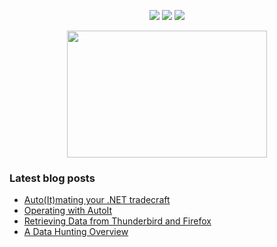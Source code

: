 <!-- Social -->
<p align="center">
  <a href="https://twitter.com/_theVIVI"><img src="https://img.shields.io/badge/__theVIVI-__theVIVI?style=flat&color=fdd017&logo=twitter&logoColor=fdd017&labelColor=black"></a>
  <a href="https://thevivi.net"><img src="https://img.shields.io/badge/thevivi.net-red?style=flat&color=fdd017&logo=gitbook&logoColor=fdd017&labelColor=black"></a>
  <a href="https://github.com/V1V1"><img src="https://img.shields.io/badge/V1V1-V1V1?style=flat&color=fdd017&logo=github&logoColor=fdd017&labelColor=black"></a>

</p>

<!-- GIF -->
<p align="center">
  <img src="https://media.giphy.com/media/3ohzdX8vwnCXcw8zuM/giphy-downsized.gif" width=320 height=203>
</p>

<!-- Blog posts -->
### Latest blog posts
* [Auto(It)mating your .NET tradecraft](https://thevivi.net/blog/pentesting/2021-11-24-autoitmating-your-dotnet-tradecraft/)
* [Operating with AutoIt](https://thevivi.net/blog/pentesting/2021-11-22-operating-with-autoit/)
* [Retrieving Data from Thunderbird and Firefox](https://thevivi.net/2020/09/06/retrieving-data-from-thunderbird-and-firefox/)
* [A Data Hunting Overview](https://thevivi.net/2018/05/23/a-data-hunting-overview/)
